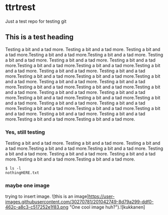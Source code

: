 # ttrtrest
Just a test repo for testing git

## This is a test heading
Testing a bit and a tad more. Testing a bit and a tad more. Testing a bit and a tad more.Testing a bit and a tad more.Testing a bit and a tad more.
Testing a bit and a tad more. Testing a bit and a tad more. Testing a bit and a tad more.Testing a bit and a tad more.Testing a bit and a tad more.Testing a bit and a tad more. Testing a bit and a tad more. Testing a bit and a tad more.Testing a bit and a tad more.Testing a bit and a tad more.Testing a bit and a tad more. Testing a bit and a tad more. Testing a bit and a tad more.Testing a bit and a tad more.Testing a bit and a tad more.Testing a bit and a tad more. Testing a bit and a tad more. Testing a bit and a tad more.Testing a bit and a tad more.Testing a bit and a tad more.Testing a bit and a tad more. Testing a bit and a tad more. Testing a bit and a tad more.Testing a bit and a tad more.Testing a bit and a tad more.Testing a bit and a tad more. Testing a bit and a tad more. Testing a bit and a tad more.Testing a bit and a tad more.Testing a bit and a tad more.

### Yes, still testing

Testing a bit and a tad more. Testing a bit and a tad more. Testing a bit and a tad more.Testing a bit and a tad more.Testing a bit and a tad more.
Testing a bit and a tad more. Testing a bit and a tad more. Testing a bit and a tad more.Testing a bit and a tad more.Testing a bit and a tad more.

    $ ls -l
    nothingHERE.txt
 
### maybe one image
trying to insert image.
![this is an image]https://user-images.githubusercontent.com/30270781/201042749-8d79a299-ddf0-462c-a8c3-c517252e1f83.png "One cool image huh?").![kukkanen]
